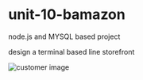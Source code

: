 # unit-10-bamazon

node.js and MYSQL based project

design a terminal based line storefront


<img src="./images/Working-Bamazon.gif" alt="customer image">